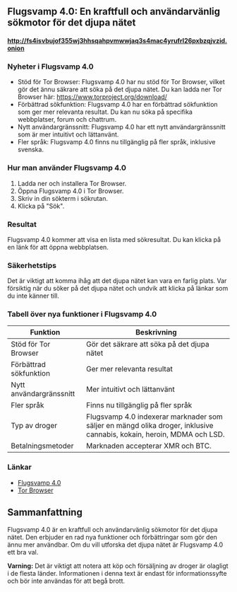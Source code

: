 ## Flugsvamp 4.0: En kraftfull och användarvänlig sökmotor för det djupa nätet

#### http://fs4isvbujof355wj3hhsqahpvmwwjaq3s4mac4yrufrl26pxbzqjvzid.onion

### Nyheter i Flugsvamp 4.0

* Stöd för Tor Browser: Flugsvamp 4.0 har nu stöd för Tor Browser, vilket gör det ännu säkrare att söka på det djupa nätet. Du kan ladda ner Tor Browser här: https://www.torproject.org/download/
* Förbättrad sökfunktion: Flugsvamp 4.0 har en förbättrad sökfunktion som ger mer relevanta resultat. Du kan nu söka på specifika webbplatser, forum och chattrum.
* Nytt användargränssnitt: Flugsvamp 4.0 har ett nytt användargränssnitt som är mer intuitivt och lättanvänt.
* Fler språk: Flugsvamp 4.0 finns nu tillgänglig på fler språk, inklusive svenska.

### Hur man använder Flugsvamp 4.0

1. Ladda ner och installera Tor Browser.
2. Öppna Flugsvamp 4.0 i Tor Browser.
3. Skriv in din sökterm i sökrutan.
4. Klicka på "Sök".

### Resultat

Flugsvamp 4.0 kommer att visa en lista med sökresultat. Du kan klicka på en länk för att öppna webbplatsen.

### Säkerhetstips

Det är viktigt att komma ihåg att det djupa nätet kan vara en farlig plats. Var försiktig när du söker på det djupa nätet och undvik att klicka på länkar som du inte känner till.

### Tabell över nya funktioner i Flugsvamp 4.0

| Funktion | Beskrivning |
|---|---|
| Stöd för Tor Browser | Gör det säkrare att söka på det djupa nätet |
| Förbättrad sökfunktion | Ger mer relevanta resultat |
| Nytt användargränssnitt | Mer intuitivt och lättanvänt |
| Fler språk | Finns nu tillgänglig på fler språk |
| Typ av droger | Flugsvamp 4.0 indexerar marknader som säljer en mängd olika droger, inklusive cannabis, kokain, heroin, MDMA och LSD. |
| Betalningsmetoder | Marknaden accepterar XMR och BTC. |

### Länkar

* [Flugsvamp 4.0](https://flugsvamp.com/)
* [Tor Browser](https://www.torproject.org/download/)

## Sammanfattning

Flugsvamp 4.0 är en kraftfull och användarvänlig sökmotor för det djupa nätet. Den erbjuder en rad nya funktioner och förbättringar som gör den ännu mer användbar. Om du vill utforska det djupa nätet är Flugsvamp 4.0 ett bra val.

**Varning:** Det är viktigt att notera att köp och försäljning av droger är olagligt i de flesta länder. Informationen i denna text är endast för informationssyfte och bör inte användas för att begå brott.
